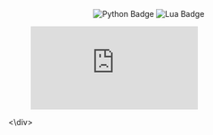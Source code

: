 <div align="center">
  <img src="https://i.imghippo.com/files/waukV1717385749.jpg" alt="" border="0">
</div>

<div align="center" id="badges">
  <img alt="Python Badge" src="https://img.shields.io/badge/Python-gray?style=for-the-badge&logo=python&logoColor=white&logoSize=auto"/>
  <img alt="Lua Badge" src="https://img.shields.io/badge/lua-gray?style=for-the-badge&logo=lua&logoColor=white&logoSize=auto"/>
</div>
<div>
  <figure><embed src="https://wakatime.com/share/@9eb04d31-1e1f-4f2b-9d7c-bdeda3676a99/743a7a41-3d23-43ed-977a-c517628a17cd.svg"></embed></figure>
<\div>

